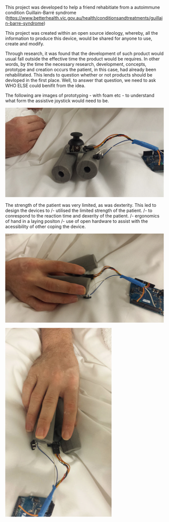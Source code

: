 This project was developed to help a friend rehabitiate from a autoimmune condition Guillain-Barré syndrome (https://www.betterhealth.vic.gov.au/health/conditionsandtreatments/guillain-barre-syndrome)

This project was created within an open source ideology, whereby, all the information to produce this device, would be shared for anyone to use, create and modify.

Through research, it was found that the development of such product would usual fall outside the effective time the product would be requires. In other words, by the time the necessary research, development, concepts, prototype and creation occurs the patient, in this case, had already been rehabilitated.
This lends to question whether or not products should be devloped in the first place. Well, to answer that question, we need to ask WHO ELSE could benifit from the idea.

The following are images of prototyping - with foam etc - to understand what form the assistive joystick would need to be.

![](/img/Research/Image00001%20smaller.jpg)

The strength of the patient was very limited, as was dexterity. 
This led to design the devices to 
/- utilised the limited strength of the patient.
/- to conrespond to the reaction time and dexerity of the patient.
/- ergonomics of hand in a laying positon
/- use of open hardware to assist with the acessibility of other coping the device.

![](/img/Research/Image00002%20smaller.jpg)

![](/img/Research/Image00003%20smaller.jpg)

